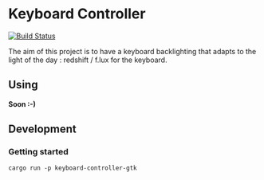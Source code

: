 # Keyboard Controller

[![Build Status](https://travis-ci.org/edouardmenayde/keyboard-controller.svg?branch=master)](https://travis-ci.org/edouardmenayde/keyboard-controller)

The aim of this project is to have a keyboard backlighting that adapts to the light of the day : redshift / f.lux for
 the keyboard.

## Using

**Soon :-)**

## Development

### Getting started

```shell
cargo run -p keyboard-controller-gtk
```
